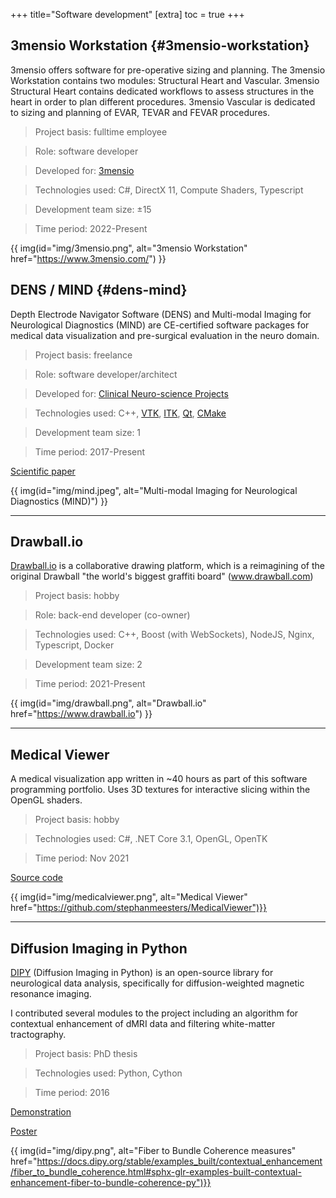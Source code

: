 +++
title="Software development"
[extra]
  toc = true
+++

## 3mensio Workstation {#3mensio-workstation}

3mensio offers software for pre-operative sizing and planning. The 3mensio Workstation contains two modules: Structural Heart and Vascular. 3mensio Structural Heart contains dedicated workflows to assess structures in the heart in order to plan different procedures. 3mensio Vascular is dedicated to sizing and planning of EVAR, TEVAR and FEVAR procedures.

> Project basis: fulltime employee 

> Role: software developer

> Developed for: [3mensio](https://3mensio.com/)

> Technologies used: C#, DirectX 11, Compute Shaders, Typescript

> Development team size: ±15

> Time period: 2022-Present

{{ img(id="img/3mensio.png", alt="3mensio Workstation" href="https://www.3mensio.com/") }}

## DENS / MIND {#dens-mind}

Depth Electrode Navigator Software (DENS) and Multi-modal Imaging for Neurological Diagnostics (MIND) are CE-certified software packages for medical data visualization and pre-surgical evaluation in the neuro domain.

> Project basis: freelance

> Role: software developer/architect

> Developed for: [Clinical Neuro-science Projects](https://cnsprojects.nl/)

> Technologies used: C++, [VTK](https://vtk.org/), [ITK](https://itk.org/), [Qt](https://www.qt.io/), [CMake](https://cmake.org/)

> Development team size: 1

> Time period: 2017-Present

[Scientific paper](https://rdcu.be/cClyR)

{{ img(id="img/mind.jpeg", alt="Multi-modal Imaging for Neurological Diagnostics (MIND)") }}


---

## Drawball.io

[Drawball.io](https://drawball.io) is a collaborative drawing platform, which is a reimagining of the original Drawball "the world's biggest graffiti board" (www.drawball.com)

> Project basis: hobby

> Role: back-end developer (co-owner)

> Technologies used: C++, Boost (with WebSockets), NodeJS, Nginx, Typescript, Docker

> Development team size: 2

> Time period: 2021-Present

{{ img(id="img/drawball.png", alt="Drawball.io" href="https://www.drawball.io") }}

---

## Medical Viewer

A medical visualization app written in ~40 hours as part of this software programming portfolio. Uses 3D textures for interactive slicing within the OpenGL shaders.

> Project basis: hobby

> Technologies used: C#, .NET Core 3.1, OpenGL, OpenTK

> Time period: Nov 2021

[Source code](https://github.com/stephanmeesters/MedicalViewer)

{{ img(id="img/medicalviewer.png", alt="Medical Viewer" href="https://github.com/stephanmeesters/MedicalViewer")}}

---

## Diffusion Imaging in Python

[DIPY](https://github.com/dipy/dipy) (Diffusion Imaging in Python) is an open-source library for neurological data analysis, specifically for diffusion-weighted magnetic resonance imaging.

I contributed several modules to the project including an algorithm for contextual enhancement of dMRI data and filtering white-matter tractography.

> Project basis: PhD thesis 

> Technologies used: Python, Cython

> Time period: 2016 

[Demonstration](https://docs.dipy.org/stable/examples_built/contextual_enhancement/index.html)

[Poster](../pdf/FBC_poster.pdf)

{{ img(id="img/dipy.png", alt="Fiber to Bundle Coherence measures" href="https://docs.dipy.org/stable/examples_built/contextual_enhancement/fiber_to_bundle_coherence.html#sphx-glr-examples-built-contextual-enhancement-fiber-to-bundle-coherence-py")}}
